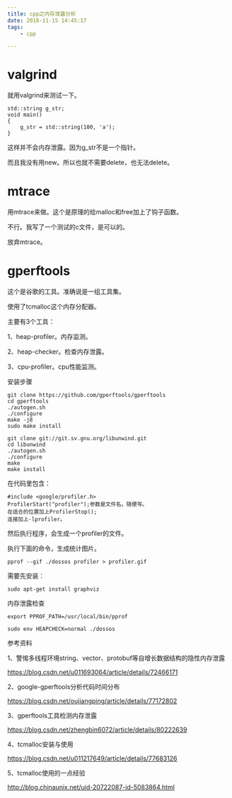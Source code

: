 ```yaml
---
title: cpp之内存泄露分析
date: 2018-11-15 14:45:17
tags:
	- cpp

---
```




# valgrind

就用valgrind来测试一下。

```
std::string g_str;
void main()
{
    g_str = std::string(100, 'a');
}
```

这样并不会内存泄露。因为g_str不是一个指针。

而且我没有用new。所以也就不需要delete，也无法delete。

# mtrace

用mtrace来做。这个是原理的给malloc和free加上了钩子函数。

不行。我写了一个测试的c文件，是可以的。

放弃mtrace。



# gperftools

这个是谷歌的工具。准确说是一组工具集。

使用了tcmalloc这个内存分配器。

主要有3个工具：

1、heap-profiler。内存监测。

2、heap-checker。检查内存泄露。

3、cpu-profiler。cpu性能监测。

安装步骤

```
git clone https://github.com/gperftools/gperftools
cd gperftools
./autogen.sh
./configure
make -j8
sudo make install
```

```
git clone git://git.sv.gnu.org/libunwind.git
cd libunwind
./autogen.sh
./configure
make
make install
```

在代码里包含：

```
#include <google/profiler.h>
ProfilerStart("profiler");参数是文件名。随便写。
在适合的位置加上ProfilerStop();
连接加上-lprofiler。
```

然后执行程序，会生成一个profiler的文件。

执行下面的命令，生成统计图片。

```
pprof --gif ./dossos profiler > profiler.gif
```

需要先安装：

```
sudo apt-get install graphviz
```



内存泄露检查

```
export PPROF_PATH=/usr/local/bin/pprof
```

```
sudo env HEAPCHECK=normal ./dossos
```



参考资料

1、警惕多线程环境string、vector、protobuf等自增长数据结构的隐性内存泄露

https://blog.csdn.net/u011693064/article/details/72466171

2、google-gperftools分析代码时间分布

https://blog.csdn.net/oujiangping/article/details/77172802

3、gperftools工具检测内存泄露

https://blog.csdn.net/zhengbin6072/article/details/80222639

4、tcmalloc安装与使用

https://blog.csdn.net/u011217649/article/details/77683126

5、tcmalloc使用的一点经验

http://blog.chinaunix.net/uid-20722087-id-5083864.html